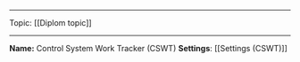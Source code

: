 
___
Topic: [[Diplom topic]] 
___
**Name:** Control System Work Tracker (CSWT)
**Settings**: [[Settings (CSWT)]]